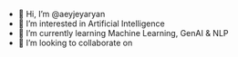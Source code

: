 - 👋 Hi, I’m @aeyjeyaryan
- 👀 I’m interested in Artificial Intelligence
- 🌱 I’m currently learning Machine Learning, GenAI & NLP
- 💞️ I’m looking to collaborate on 

<!---
aeyjeyaryan/aeyjeyaryan is a ✨ special ✨ repository because its `README.md` (this file) appears on your GitHub profile.
You can click the Preview link to take a look at your changes.
--->
